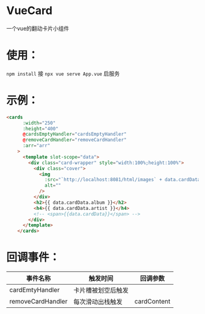 # VueCard
一个vue的翻动卡片小组件

# 使用：
`npm install` 接 `npx vue serve App.vue` 启服务 

# 示例：
```html
<cards
      :width="250"
      :height="400"
      @cardsEmptyHandler="cardsEmptyHandler"
      @removeCardHandler="removeCardHandler"
      :arr="arr"
    >
      <template slot-scope="data">
        <div class="card-wrapper" style="width:100%;height:100%">
          <div class="cover">
            <img
              :src="`http://localhost:8081/html/images` + data.cardData.url"
              alt=""
            />
          </div>
          <h2>{{ data.cardData.album }}</h2>
          <h4>{{ data.cardData.artist }}</h4>
          <!-- <span>{{data.cardData}}</span> -->
        </div>
      </template>
    </cards>
```

# 回调事件：
|事件名称|触发时间|回调参数|
|--|--|--|
|cardEmtyHandler|卡片槽被划空后触发||
|removeCardHandler|每次滑动出栈触发|cardContent|


